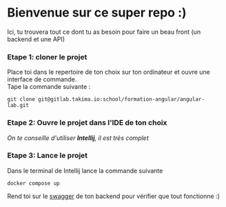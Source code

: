 # Bienvenue sur ce super repo :)

Ici, tu trouvera tout ce dont tu as besoin pour faire un beau front (un backend et une API)

### Etape 1: cloner le projet
Place toi dans le repertoire de ton choix sur ton ordinateur et ouvre une interface de commande. </br>
Tape la commande suivante : 
```
git clone git@gitlab.takima.io:school/formation-angular/angular-lab.git
```
### Etape 2: Ouvre le projet dans l'IDE de ton choix
*On te conseille d'utiliser ***Intellij***, il est très complet*

### Etape 3: Lance le projet
Dans le terminal de Intellij lance la commande suivante
```
docker compose up
```
Rend toi sur le [swagger](http://localhost:8080/swagger-ui/index.html#/) de ton backend pour vérifier que tout fonctionne :) 




